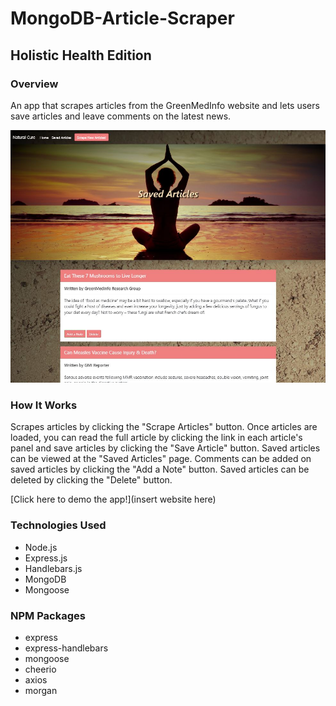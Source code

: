 # MongoDB-Article-Scraper 
## Holistic Health Edition

### Overview
An app that scrapes articles from the GreenMedInfo website and lets users save articles and leave comments on the latest news.

![final-screenshot](https://github.com/melperez19/MongoDB-Article-Scraper/blob/master/public/assets/images/article-scraper.JPG)

### How It Works
Scrapes articles by clicking the "Scrape Articles" button.
Once articles are loaded, you can read the full article by clicking the link in each article's panel and save articles by clicking the "Save Article" button.
Saved articles can be viewed at the "Saved Articles" page.
Comments can be added on saved articles by clicking the "Add a Note" button.
Saved articles can be deleted by clicking the "Delete" button.

[Click here to demo the app!](insert website here) 

### Technologies Used
* Node.js
* Express.js
* Handlebars.js
* MongoDB
* Mongoose

### NPM Packages
- express
- express-handlebars
- mongoose
- cheerio
- axios
- morgan